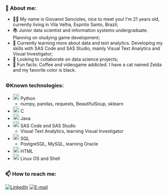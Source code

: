 ### 🍥 About me:

- 👨‍💻 My name is Giovanni Sencioles, nice to meet you! I'm 21 years old, currently living in Vila Velha, Espírito Santo, Brazil;
- 📚 Junior data scientist and information systems undergraduate. Planning on studying game development;
- 🌱 Currently learning more about data and text analytics. Developing my skills with SAS Code and SAS Studio, mainly Visual Text Analytics and Visual Investigator;
- 🤝 Looking to collaborate on data science projects;
- 🧠 Fun facts: Coffee and videogame addicted. I have a cat named Zelda and my favorite color is black.

##
### ⚙Known technologies: 
  
  * <img height="20" width="20" src="https://cdn.jsdelivr.net/gh/devicons/devicon/icons/python/python-original.svg"/> Python
    * numpy, pandas, requests, BeautifulSoup, sklearn
  * <img height="20" width="20" src="https://cdn.jsdelivr.net/gh/devicons/devicon/icons/c/c-original.svg"/> C
  * <img height="20" width="20" src="https://cdn.jsdelivr.net/gh/devicons/devicon/icons/java/java-original.svg"/> Java
  * <img height="20" width="20" src="https://www.vectorlogo.zone/logos/sas/sas-icon.svg"/> SAS Code and SAS Studio
    * Visual Text Analytics, learning Visual Investigator
  * <img height="20" width="20" src="https://cdn.jsdelivr.net/gh/devicons/devicon/icons/postgresql/postgresql-original.svg"/> SQL
    * PostgreSQL, MySQL, learning Oracle
  * <img height="20" width="20" src="https://cdn.jsdelivr.net/gh/devicons/devicon/icons/html5/html5-original-wordmark.svg"/> HTML
  * <img height="20" width="20" src="https://cdn.jsdelivr.net/gh/devicons/devicon/icons/linux/linux-original.svg"/> Linux OS and Shell
##
### 📫 How to reach me: 

[![LinkedIn](https://img.shields.io/badge/-giovannisencioles-blue?style=flat-square&logo=Linkedin&logoColor=white)](https://www.linkedin.com/in/giovanni-sencioles-457356189/)
[![E-mail](https://img.shields.io/badge/-giovannisencioles@gmail.com-crimson?style=flat-square&logo=Gmail&logoColor=white)](mailto:giovannisencioles@gmail.com)
